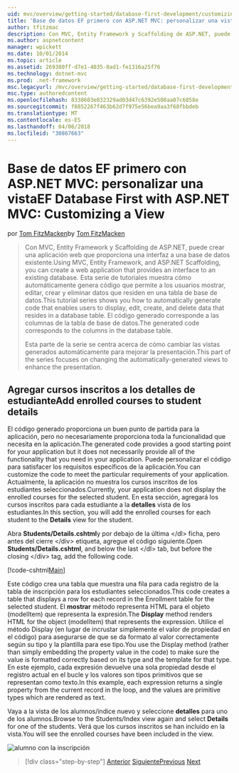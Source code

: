 ```yaml
---
uid: mvc/overview/getting-started/database-first-development/customizing-a-view
title: 'Base de datos EF primero con ASP.NET MVC: personalizar una vista | Documentos de Microsoft'
author: tfitzmac
description: Con MVC, Entity Framework y Scaffolding de ASP.NET, puede crear una aplicación web que proporciona una interfaz a una base de datos existente. Este tutorial seri...
ms.author: aspnetcontent
manager: wpickett
ms.date: 10/01/2014
ms.topic: article
ms.assetid: 269380ff-d7e1-4035-8ad1-fe1316a25f76
ms.technology: dotnet-mvc
ms.prod: .net-framework
msc.legacyurl: /mvc/overview/getting-started/database-first-development/customizing-a-view
msc.type: authoredcontent
ms.openlocfilehash: 8338603e032329ad03d47c6392e508aa07c6858e
ms.sourcegitcommit: f8852267f463b62d7f975e56bea9aa3f68fbbdeb
ms.translationtype: MT
ms.contentlocale: es-ES
ms.lasthandoff: 04/06/2018
ms.locfileid: "30867663"
---
```

<a name="ef-database-first-with-aspnet-mvc-customizing-a-view"></a><span data-ttu-id="48bf9-104">Base de datos EF primero con ASP.NET MVC: personalizar una vista</span><span class="sxs-lookup"><span data-stu-id="48bf9-104">EF Database First with ASP.NET MVC: Customizing a View</span></span>
====================
<span data-ttu-id="48bf9-105">por [Tom FitzMacken](https://github.com/tfitzmac)</span><span class="sxs-lookup"><span data-stu-id="48bf9-105">by [Tom FitzMacken](https://github.com/tfitzmac)</span></span>

> <span data-ttu-id="48bf9-106">Con MVC, Entity Framework y Scaffolding de ASP.NET, puede crear una aplicación web que proporciona una interfaz a una base de datos existente.</span><span class="sxs-lookup"><span data-stu-id="48bf9-106">Using MVC, Entity Framework, and ASP.NET Scaffolding, you can create a web application that provides an interface to an existing database.</span></span> <span data-ttu-id="48bf9-107">Esta serie de tutoriales muestra cómo automáticamente genera código que permite a los usuarios mostrar, editar, crear y eliminar datos que residen en una tabla de base de datos.</span><span class="sxs-lookup"><span data-stu-id="48bf9-107">This tutorial series shows you how to automatically generate code that enables users to display, edit, create, and delete data that resides in a database table.</span></span> <span data-ttu-id="48bf9-108">El código generado corresponde a las columnas de la tabla de base de datos.</span><span class="sxs-lookup"><span data-stu-id="48bf9-108">The generated code corresponds to the columns in the database table.</span></span>
> 
> <span data-ttu-id="48bf9-109">Esta parte de la serie se centra acerca de cómo cambiar las vistas generados automáticamente para mejorar la presentación.</span><span class="sxs-lookup"><span data-stu-id="48bf9-109">This part of the series focuses on changing the automatically-generated views to enhance the presentation.</span></span>


## <a name="add-enrolled-courses-to-student-details"></a><span data-ttu-id="48bf9-110">Agregar cursos inscritos a los detalles de estudiante</span><span class="sxs-lookup"><span data-stu-id="48bf9-110">Add enrolled courses to student details</span></span>

<span data-ttu-id="48bf9-111">El código generado proporciona un buen punto de partida para la aplicación, pero no necesariamente proporciona toda la funcionalidad que necesita en la aplicación.</span><span class="sxs-lookup"><span data-stu-id="48bf9-111">The generated code provides a good starting point for your application but it does not necessarily provide all of the functionality that you need in your application.</span></span> <span data-ttu-id="48bf9-112">Puede personalizar el código para satisfacer los requisitos específicos de la aplicación.</span><span class="sxs-lookup"><span data-stu-id="48bf9-112">You can customize the code to meet the particular requirements of your application.</span></span> <span data-ttu-id="48bf9-113">Actualmente, la aplicación no muestra los cursos inscritos de los estudiantes seleccionados.</span><span class="sxs-lookup"><span data-stu-id="48bf9-113">Currently, your application does not display the enrolled courses for the selected student.</span></span> <span data-ttu-id="48bf9-114">En esta sección, agregará los cursos inscritos para cada estudiante a la **detalles** vista de los estudiantes.</span><span class="sxs-lookup"><span data-stu-id="48bf9-114">In this section, you will add the enrolled courses for each student to the **Details** view for the student.</span></span>

<span data-ttu-id="48bf9-115">Abra **Students/Details.cshtml**y por debajo de la última &lt;/dl&gt; ficha, pero antes del cierre &lt;/div&gt; etiqueta, agregue el código siguiente.</span><span class="sxs-lookup"><span data-stu-id="48bf9-115">Open **Students/Details.cshtml**, and below the last &lt;/dl&gt; tab, but before the closing &lt;/div&gt; tag, add the following code.</span></span>

[!code-cshtml[Main](customizing-a-view/samples/sample1.cshtml)]

<span data-ttu-id="48bf9-116">Este código crea una tabla que muestra una fila para cada registro de la tabla de inscripción para los estudiantes seleccionados.</span><span class="sxs-lookup"><span data-stu-id="48bf9-116">This code creates a table that displays a row for each record in the Enrollment table for the selected student.</span></span> <span data-ttu-id="48bf9-117">El **mostrar** método representa HTML para el objeto (modelItem) que representa la expresión.</span><span class="sxs-lookup"><span data-stu-id="48bf9-117">The **Display** method renders HTML for the object (modelItem) that represents the expression.</span></span> <span data-ttu-id="48bf9-118">Utilice el método Display (en lugar de incrustar simplemente el valor de propiedad en el código) para asegurarse de que se da formato al valor correctamente según su tipo y la plantilla para ese tipo.</span><span class="sxs-lookup"><span data-stu-id="48bf9-118">You use the Display method (rather than simply embedding the property value in the code) to make sure the value is formatted correctly based on its type and the template for that type.</span></span> <span data-ttu-id="48bf9-119">En este ejemplo, cada expresión devuelve una sola propiedad desde el registro actual en el bucle y los valores son tipos primitivos que se representan como texto.</span><span class="sxs-lookup"><span data-stu-id="48bf9-119">In this example, each expression returns a single property from the current record in the loop, and the values are primitive types which are rendered as text.</span></span>

<span data-ttu-id="48bf9-120">Vaya a la vista de los alumnos/índice nuevo y seleccione **detalles** para uno de los alumnos.</span><span class="sxs-lookup"><span data-stu-id="48bf9-120">Browse to the Students/Index view again and select **Details** for one of the students.</span></span> <span data-ttu-id="48bf9-121">Verá que los cursos inscritos se han incluido en la vista.</span><span class="sxs-lookup"><span data-stu-id="48bf9-121">You will see the enrolled courses have been included in the view.</span></span>

![alumno con la inscripción](customizing-a-view/_static/image1.png)

> [!div class="step-by-step"]
> <span data-ttu-id="48bf9-123">[Anterior](changing-the-database.md)
> [Siguiente](enhancing-data-validation.md)</span><span class="sxs-lookup"><span data-stu-id="48bf9-123">[Previous](changing-the-database.md)
[Next](enhancing-data-validation.md)</span></span>
